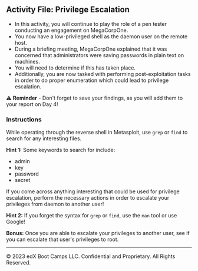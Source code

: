 ## Activity File: Privilege Escalation


- In this activity, you will continue to play the role of a pen tester conducting an engagement on MegaCorpOne.
- You now have a low-privileged shell as the daemon user on the remote host.  
- During a briefing meeting, MegaCorpOne explained that it was concerned that administrators were saving passwords in plain text on machines.
- You will need to determine if this has taken place.
- Additionally, you are now tasked with performing post-exploitation tasks in order to do proper enumeration which could lead to privilege escalation.

⚠️ **Reminder** - Don't forget to save your findings, as you will add them to your report on Day 4!

### Instructions

While operating through the reverse shell in Metasploit, use `grep` or `find` to search for any interesting files. 

**Hint 1:** Some keywords to search for include:
- admin
- key 
- password 
- secret

If you come across anything interesting that could be used for privilege escalation, perform the necessary actions in order to escalate your privileges from daemon to another user!

**Hint 2:** If you forget the syntax for `grep` or `find`, use the `man` tool or use Google!

**Bonus:** Once you are able to escalate your privileges to another user, see if you can escalate that user's privileges to root.

---
© 2023 edX Boot Camps LLC. Confidential and Proprietary. All Rights Reserved.



